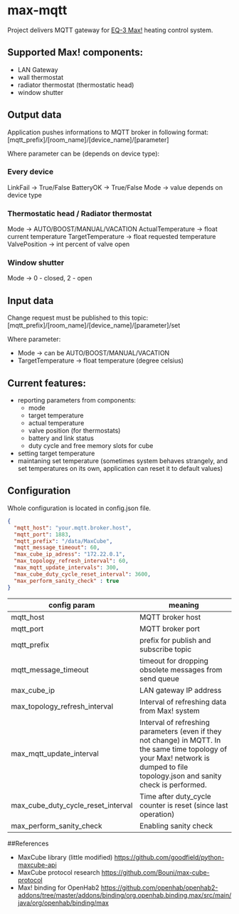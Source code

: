 # max-mqtt

Project delivers MQTT gateway for [EQ-3 Max!](https://max.eq-3.de/login.jsp) heating control system.

## Supported Max! components:
- LAN Gateway
- wall thermostat
- radiator thermostat (thermostatic head)
- window shutter

## Output data
Application pushes informations to MQTT broker in following format:
[mqtt_prefix]/[room_name]/[device_name]/[parameter]

Where parameter can be (depends on device type):
### Every device
LinkFail -> True/False
BatteryOK -> True/False
Mode -> value depends on device type
### Thermostatic head / Radiator thermostat
Mode -> AUTO/BOOST/MANUAL/VACATION
ActualTemperature -> float current temperature
TargetTemperature -> float requested temperature
ValvePosition -> int percent of valve open
### Window shutter
Mode -> 0 - closed, 2 - open

## Input data
Change request must be published to this topic:
[mqtt_prefix]/[room_name]/[device_name]/[parameter]/set

Where parameter:
- Mode -> can be AUTO/BOOST/MANUAL/VACATION
- TargetTemperature -> float temperature (degree celsius)

## Current features:
- reporting parameters from components:
    - mode
    - target temperature
    - actual temperature
    - valve position (for thermostats)
    - battery and link status
    - duty cycle and free memory slots for cube
- setting target temperature
- maintaning set temperature (sometimes system behaves strangely, and set temperatures on its own, application can reset it to default values)

## Configuration

Whole configuration is located in config.json file.

```json
{
  "mqtt_host": "your.mqtt.broker.host",
  "mqtt_port": 1883,
  "mqtt_prefix": "/data/MaxCube",
  "mqtt_message_timeout": 60,
  "max_cube_ip_adress": "172.22.0.1",
  "max_topology_refresh_interval": 60,
  "max_mqtt_update_intervals": 300,
  "max_cube_duty_cycle_reset_interval": 3600,
  "max_perform_sanity_check" : true
}
```

config param | meaning
-------------|---------
| mqtt_host | MQTT broker host |
| mqtt_port | MQTT broker port|
| mqtt_prefix | prefix for publish and subscribe topic|
| mqtt_message_timeout | timeout for dropping obsolete messages from send queue |
| max_cube_ip | LAN gateway IP address |
| max_topology_refresh_interval | Interval of refreshing data from Max! system |
| max_mqtt_update_interval | Interval of refreshing parameters (even if they not change) in MQTT. In the same time topology of your Max! network is dumped to file topology.json and sanity check is performed.  |
| max_cube_duty_cycle_reset_interval | Time after duty_cycle counter is reset (since last operation)|
| max_perform_sanity_check | Enabling sanity check |

##References
- MaxCube library (little modified) https://github.com/goodfield/python-maxcube-api
- MaxCube protocol research https://github.com/Bouni/max-cube-protocol
- Max! binding for OpenHab2 https://github.com/openhab/openhab2-addons/tree/master/addons/binding/org.openhab.binding.max/src/main/java/org/openhab/binding/max
